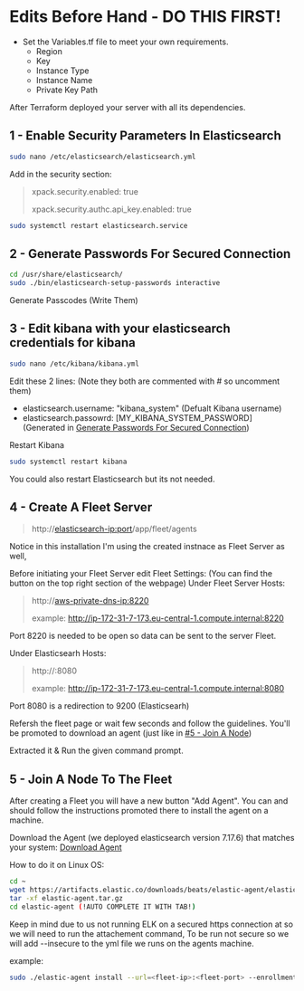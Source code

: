 # Edits Before Hand - DO THIS FIRST!
* Set the Variables.tf file to meet your own requirements.
	* Region
	* Key
	* Instance Type
	* Instance Name
	* Private Key Path

After Terraform deployed your server with all its dependencies.

## 1 - Enable Security Parameters In Elasticsearch
```sh
sudo nano /etc/elasticsearch/elasticsearch.yml
```
Add in the security section:
>xpack.security.enabled: true
>
>xpack.security.authc.api_key.enabled: true

```sh
sudo systemctl restart elasticsearch.service
```

## 2 - Generate Passwords For Secured Connection
```sh
cd /usr/share/elasticsearch/
sudo ./bin/elasticsearch-setup-passwords interactive
```
Generate Passcodes (Write Them)

## 3 - Edit kibana with your elasticsearch credentials for kibana
```sh
sudo nano /etc/kibana/kibana.yml
```
Edit these 2 lines: (Note they both are commented with # so uncomment them)

* elasticsearch.username: "kibana_system" (Defualt Kibana username)
* elasticsearch.passowrd: [MY_KIBANA_SYSTEM_PASSWORD] (Generated in [Generate Passwords For Secured Connection](https://github.com/DavidXIVII/terraform-elk-deployment/blob/main/Installation.md#2---generate-passwords-for-secured-connection))

Restart Kibana
```sh
sudo systemctl restart kibana
```

You could also restart Elasticsearch but its not needed.
## 4 - Create A Fleet Server
> http://<elasticsearch-ip:port>/app/fleet/agents

Notice in this installation I'm using the created instnace as Fleet Server as well,

Before initiating your Fleet Server edit Fleet Settings: (You can find the button on the top right section of the webpage)
Under Fleet Server Hosts:
> http://<aws-private-dns-ip:8220>
>
>example: http://ip-172-31-7-173.eu-central-1.compute.internal:8220

Port 8220 is needed to be open so data can be sent to the server Fleet.

Under Elasticsearh Hosts:
>http://<aws-private-dns-ip>:8080
>
>example: http://ip-172-31-7-173.eu-central-1.compute.internal:8080

Port 8080 is a redirection to 9200 (Elasticsearh)

Refersh the fleet page or wait few seconds and follow the guidelines.
You'll be promoted to download an agent (just like in [#5 - Join A Node](https://github.com/DavidXIVII/terraform-elk-deployment/blob/main/Installation.md#5---join-a-node-to-the-fleet))

Extracted it & Run the given command prompt.

## 5 - Join A Node To The Fleet
After creating a Fleet you will have a new button "Add Agent".
You can and should follow the instructions promoted there to install the agent on a machine.

Download the Agent (we deployed elasticsearch version 7.17.6) that matches your system:
[Download Agent](https://www.elastic.co/downloads/past-releases/elastic-agent-7-17-6)

How to do it on Linux OS:
```sh
cd ~
wget https://artifacts.elastic.co/downloads/beats/elastic-agent/elastic-agent-7.17.6-linux-x86_64.tar.gz -o elastic-agent.tar.gz
tar -xf elastic-agent.tar.gz
cd elastic-agent (!AUTO COMPLETE IT WITH TAB!)

```


Keep in mind due to us not running ELK on a secured https connection at so we will need to run the attachement command,
To be run not secure so we will add --insecure to the yml file we runs on the agents machine.

example:
```sh
sudo ./elastic-agent install --url=<fleet-ip>:<fleet-port> --enrollment-token=<token> -- insecure
```
